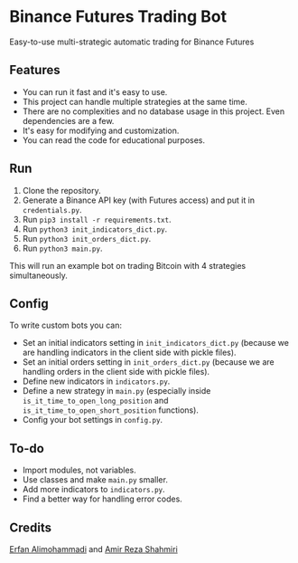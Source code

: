# Binance Futures Trading Bot

Easy-to-use multi-strategic automatic trading for Binance Futures

## Features

- You can run it fast and it's easy to use.
- This project can handle multiple strategies at the same time.
- There are no complexities and no database usage in this project. Even dependencies are a few.
- It's easy for modifying and customization.
- You can read the code for educational purposes.

## Run

1. Clone the repository.
2. Generate a Binance API key (with Futures access) and put it in `credentials.py`.
3. Run `pip3 install -r requirements.txt`.
4. Run `python3 init_indicators_dict.py`.
5. Run `python3 init_orders_dict.py`.
6. Run `python3 main.py`.

This will run an example bot on trading Bitcoin with 4 strategies simultaneously. 

## Config

To write custom bots you can:

- Set an initial indicators setting in `init_indicators_dict.py` (because we are handling indicators in the client side with pickle files).
- Set an initial orders setting in `init_orders_dict.py` (because we are handling orders in the client side with pickle files).
- Define new indicators in `indicators.py`.
- Define a new strategy in `main.py` (especially inside `is_it_time_to_open_long_position` and `is_it_time_to_open_short_position` functions).
- Config your bot settings in `config.py`.

## To-do

- Import modules, not variables.
- Use classes and make `main.py` smaller.
- Add more indicators to `indicators.py`.
- Find a better way for handling error codes.

## Credits

[Erfan Alimohammadi](https://github.com/Erfaniaa) and [Amir Reza Shahmiri](https://github.com/Amirrezashahmiri)
